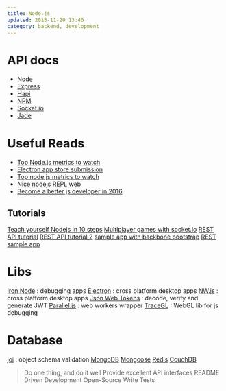 ```yaml
---
title: Node.js
updated: 2015-11-20 13:40
category: backend, development
---
```


# API docs

- [Node](https://nodejs.org/api/)
- [Express](http://expressjs.com/4x/api.html)
- [Hapi](http://hapijs.com/api)
- [NPM](https://www.npmjs.com/)
- [Socket.io](http://socket.io/docs/)
- [Jade](http://jade-lang.com/api/)

# Useful Reads

- [Top Node.js metrics to watch](https://www.oreilly.com/ideas/top-nodejs-metrics-to-watch)
- [Electron app store submission](http://electron.atom.io/docs/latest/tutorial/mac-app-store-submission-guide/)
- [Top node.js metrics to watch](https://www.oreilly.com/ideas/top-nodejs-metrics-to-watch)
- [Nice nodejs REPL web](https://tonicdev.com/)
- [Become a better js developer in 2016](https://blog.risingstack.com/how-to-become-a-better-node-js-developer-in-2016/)

## Tutorials

[Teach yourself Nodejs in 10 steps](https://ponyfoo.com/articles/teach-yourself-nodejs-in-10-steps)
[Multiplayer games with socket.io](http://modernweb.com/2013/09/30/building-multiplayer-games-with-node-js-and-socket-io/)
[REST API tutorial](http://webapplog.com/express-js-4-node-js-and-mongodb-rest-api-tutorial/)
[REST API tutorial 2](http://coenraets.org/blog/2012/10/creating-a-rest-api-using-node-js-express-and-mongodb/)
[sample app with backbone bootstrap](http://coenraets.org/blog/2013/04/sample-application-with-backbone-js-and-twitter-bootstrap-updated-and-improved/)
[REST sample app](https://github.com/ccoenraets/directory-rest-nodejs)

# Libs

[Iron Node](http://s-a.github.io/iron-node/) : debugging apps
[Electron](http://electron.atom.io/docs/latest/) : cross platform desktop apps
[NW.js](http://nwjs.io/) : cross platform desktop apps
[Json Web Tokens](http://jwt.io/) : decode, verify and generate JWT
[Parallel.js](http://adambom.github.io/parallel.js/) : web workers wrapper
[TraceGL](https://remysharp.com/2013/05/13/tracegl-for-javascript-debugging) : WebGL lib for js debugging

# Database

[joi](https://github.com/hapijs/joi) : object schema validation
[MongoDB](https://docs.mongodb.org/manual/)
[Mongoose](http://mongoosejs.com/docs/guide.html)
[Redis](http://redis.io/documentation)
[CouchDB](http://docs.couchdb.org/en/1.6.1/)

> Do one thing, and do it well
Provide excellent API interfaces
README Driven Development
Open-Source
Write Tests
